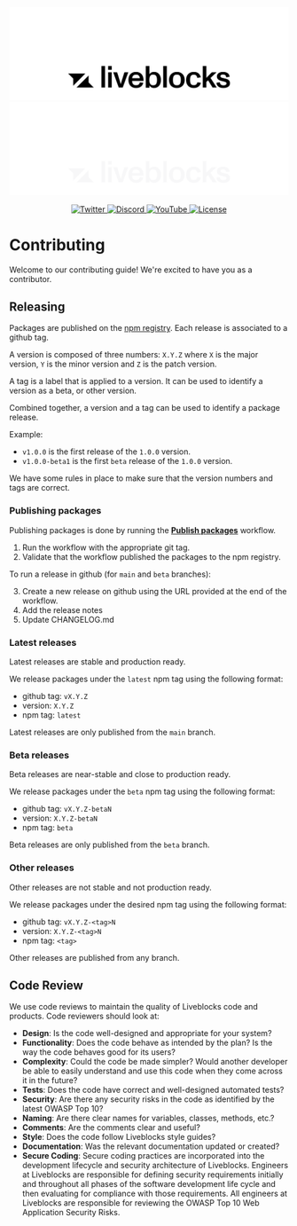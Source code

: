 <p align="center">
  <a href="https://liveblocks.io#gh-light-mode-only">
    <img src="https://raw.githubusercontent.com/liveblocks/liveblocks/main/.github/assets/header-wordmark-light.svg" alt="Liveblocks"   />
  </a>
  <a href="https://liveblocks.io#gh-dark-mode-only">
    <img src="https://raw.githubusercontent.com/liveblocks/liveblocks/main/.github/assets/header-wordmark-dark.svg" alt="Liveblocks"   />
  </a>
</p>
<p align="center">
  <a href="https://twitter.com/liveblocks">
    <img src="https://img.shields.io/badge/liveblocks-message?style=flat&logo=twitter&color=555&logoColor=fff" alt="Twitter" />
  </a>
  <a href="https://liveblocks.io/discord">
    <img src="https://img.shields.io/discord/913109211746009108?style=flat&label=discord&logo=discord&color=85f&logoColor=fff" alt="Discord" />
  </a>
    <a href="https://www.youtube.com/channel/UCDXT5skWxzOorIQrWG5OT2w">
    <img src="https://img.shields.io/youtube/channel/subscribers/UCDXT5skWxzOorIQrWG5OT2w?style=flat&label=youtube&logo=youtube&color=e14&logoColor=fff" alt="YouTube" />
  </a>
  <a href="https://github.com/liveblocks/liveblocks/blob/main/LICENSE">
    <img src="https://img.shields.io/github/license/liveblocks/liveblocks?style=flat&label=license&logo=github&color=f80&logoColor=fff" alt="License" />
  </a>
</p>

# Contributing

Welcome to our contributing guide! We're excited to have you as a contributor.

## Releasing

Packages are published on the [npm registry](https://www.npmjs.com/). Each
release is associated to a github tag.

A version is composed of three numbers: `X.Y.Z` where `X` is the major version,
`Y` is the minor version and `Z` is the patch version.

A tag is a label that is applied to a version. It can be used to identify a
version as a beta, or other version.

Combined together, a version and a tag can be used to identify a package
release.

Example:

- `v1.0.0` is the first release of the `1.0.0` version.
- `v1.0.0-beta1` is the first `beta` release of the `1.0.0` version.

We have some rules in place to make sure that the version numbers and tags are
correct.

### Publishing packages

Publishing packages is done by running the
[**Publish packages**](https://github.com/liveblocks/liveblocks/actions/workflows/publish-packages.yml)
workflow.

1. Run the workflow with the appropriate git tag.
2. Validate that the workflow published the packages to the npm registry.

To run a release in github (for `main` and `beta` branches):

3. Create a new release on github using the URL provided at the end of the
   workflow.
4. Add the release notes
5. Update CHANGELOG.md

### Latest releases

Latest releases are stable and production ready.

We release packages under the `latest` npm tag using the following format:

- github tag: `vX.Y.Z`
- version: `X.Y.Z`
- npm tag: `latest`

Latest releases are only published from the `main` branch.

### Beta releases

Beta releases are near-stable and close to production ready.

We release packages under the `beta` npm tag using the following format:

- github tag: `vX.Y.Z-betaN`
- version: `X.Y.Z-betaN`
- npm tag: `beta`

Beta releases are only published from the `beta` branch.

### Other releases

Other releases are not stable and not production ready.

We release packages under the desired npm tag using the following format:

- github tag: `vX.Y.Z-<tag>N`
- version: `X.Y.Z-<tag>N`
- npm tag: `<tag>`

Other releases are published from any branch.

## Code Review

We use code reviews to maintain the quality of Liveblocks code and products.
Code reviewers should look at:

- **Design**: Is the code well-designed and appropriate for your system?
- **Functionality**: Does the code behave as intended by the plan? Is the way
  the code behaves good for its users?
- **Complexity**: Could the code be made simpler? Would another developer be
  able to easily understand and use this code when they come across it in the
  future?
- **Tests**: Does the code have correct and well-designed automated tests?
- **Security**: Are there any security risks in the code as identified by the
  latest OWASP Top 10?
- **Naming**: Are there clear names for variables, classes, methods, etc.?
- **Comments**: Are the comments clear and useful?
- **Style**: Does the code follow Liveblocks style guides?
- **Documentation**: Was the relevant documentation updated or created?
- **Secure Coding**: Secure coding practices are incorporated into the
  development lifecycle and security architecture of Liveblocks. Engineers at
  Liveblocks are responsible for defining security requirements initially and
  throughout all phases of the software development life cycle and then
  evaluating for compliance with those requirements. All engineers at Liveblocks
  are responsible for reviewing the OWASP Top 10 Web Application Security Risks.
